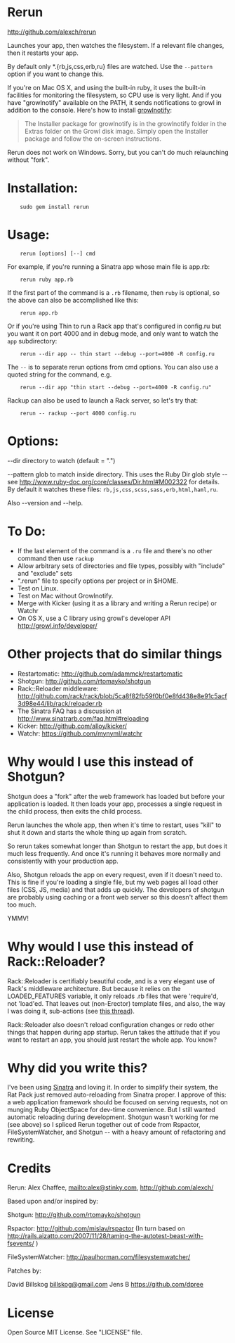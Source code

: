 # Rerun

<http://github.com/alexch/rerun>

Launches your app, then watches the filesystem. If a relevant file
changes, then it restarts your app.

By default only *.{rb,js,css,erb,ru} files are watched. Use the
`--pattern` option if you want to change this.

If you're on Mac OS X, and using the built-in ruby,
it uses the built-in facilities for monitoring
the filesystem, so CPU use is very light. And if you have "growlnotify"
available on the PATH, it sends notifications to growl in addition to
the console. Here's how to install
[growlnotify](http://growl.info/extras.php#growlnotify):

> The Installer package for growlnotify is in the growlnotify folder in the Extras folder on the Growl disk image. Simply open the Installer package and follow the on-screen instructions.

Rerun does not work on Windows. Sorry, but you can't do much relaunching
without "fork".

# Installation:

        sudo gem install rerun

# Usage: 

        rerun [options] [--] cmd

For example, if you're running a Sinatra app whose main file is
app.rb:

        rerun ruby app.rb
        
If the first part of the command is a `.rb` filename, then `ruby` is
optional, so the above can also be accomplished like this:

        rerun app.rb
        
Or if you're using Thin to run a Rack app that's configured in config.ru
but you want it on port 4000 and in debug mode, and only want to watch
the `app` subdirectory:

        rerun --dir app -- thin start --debug --port=4000 -R config.ru
        
The `--` is to separate rerun options from cmd options. You can also 
use a quoted string for the command, e.g.

        rerun --dir app "thin start --debug --port=4000 -R config.ru"
        
Rackup can also be used to launch a Rack server, so let's try that:

        rerun -- rackup --port 4000 config.ru


# Options:

--dir directory to watch (default = ".")

--pattern glob to match inside directory. This uses the Ruby Dir glob style -- see <http://www.ruby-doc.org/core/classes/Dir.html#M002322> for details. 
By default it watches these files: `rb,js,css,scss,sass,erb,html,haml,ru`.

Also --version and --help.

# To Do:

* If the last element of the command is a `.ru` file and there's no other command then use `rackup`
* Allow arbitrary sets of directories and file types, possibly with "include" and "exclude" sets
* ".rerun" file to specify options per project or in $HOME.
* Test on Linux.
* Test on Mac without Growlnotify.
* Merge with Kicker (using it as a library and writing a Rerun recipe) or Watchr
* On OS X, use a C library using growl's developer API <http://growl.info/developer/>

# Other projects that do similar things

* Restartomatic: <http://github.com/adammck/restartomatic>
* Shotgun: <http://github.com/rtomayko/shotgun>
* Rack::Reloader middleware: <http://github.com/rack/rack/blob/5ca8f82fb59f0bf0e8fd438e8e91c5acf3d98e44/lib/rack/reloader.rb>
* The Sinatra FAQ has a discussion at <http://www.sinatrarb.com/faq.html#reloading>
* Kicker: <http://github.com/alloy/kicker/>
* Watchr: <https://github.com/mynyml/watchr>

# Why would I use this instead of Shotgun?

Shotgun does a "fork" after the web framework has loaded but before
your application is loaded. It then loads your app, processes a
single request in the child process, then exits the child process.

Rerun launches the whole app, then when it's time to restart, uses
"kill" to shut it down and starts the whole thing up again from
scratch.

So rerun takes somewhat longer than Shotgun to restart the app, but
does it much less frequently. And once it's running it behaves more
normally and consistently with your production app.

Also, Shotgun reloads the app on every request, even if it doesn't
need to. This is fine if you're loading a single file, but my web
pages all load other files (CSS, JS, media) and that adds up quickly.
The developers of shotgun are probably using caching or a front web
server so this doesn't affect them too much.

YMMV!

# Why would I use this instead of Rack::Reloader?

Rack::Reloader is certifiably beautiful code, and is a very elegant use
of Rack's middleware architecture. But because it relies on the
LOADED_FEATURES variable, it only reloads .rb files that were 'require'd,
not 'load'ed. That leaves out (non-Erector) template files, and also,
the way I was doing it, sub-actions (see
[this thread](http://groups.google.com/group/sinatrarb/browse_thread/thread/7329727a9296e96a#
)).

Rack::Reloader also doesn't reload configuration changes or redo other
things that happen during app startup. Rerun takes the attitude that if
you want to restart an app, you should just restart the whole app. You know?

# Why did you write this?

I've been using [Sinatra](http://sinatrarb.com) and loving it. In order
to simplify their system, the Rat Pack just removed auto-reloading from
Sinatra proper. I approve of this: a web application framework should be
focused on serving requests, not on munging Ruby ObjectSpace for
dev-time convenience. But I still wanted automatic reloading during
development. Shotgun wasn't working for me (see above) so I spliced
Rerun together out of code from Rspactor, FileSystemWatcher, and Shotgun
-- with a heavy amount of refactoring and rewriting.

# Credits

Rerun: Alex Chaffee, <mailto:alex@stinky.com>, <http://github.com/alexch/>

Based upon and/or inspired by:

Shotgun: <http://github.com/rtomayko/shotgun>

Rspactor: <http://github.com/mislav/rspactor>
(In turn based on http://rails.aizatto.com/2007/11/28/taming-the-autotest-beast-with-fsevents/ )

FileSystemWatcher: <http://paulhorman.com/filesystemwatcher/>

Patches by:

David Billskog <billskog@gmail.com>
Jens B <https://github.com/dpree>

# License

Open Source MIT License. See "LICENSE" file.
